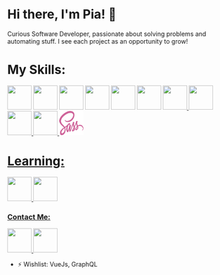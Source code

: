 # Hi there, I'm Pia! 👋

Curious Software Developer, passionate about solving problems and automating stuff. I see each project as an opportunity to grow!

# My Skills:
<a href="https://developer.mozilla.org/es/docs/Web/JavaScript"><img src="https://raw.githubusercontent.com/yurijserrano/Github-Profile-Readme-Logos/master/programming%20languages/javascript.svg"  height="55" width="55" ></a>
<a href="https://es.reactjs.org/"><img src="https://raw.githubusercontent.com/yurijserrano/Github-Profile-Readme-Logos/master/frameworks/react.svg"  height="55" width="55" ></a>
<a href="https://es.redux.js.org/"><img src="https://raw.githubusercontent.com/yurijserrano/Github-Profile-Readme-Logos/master/frameworks/redux.svg"  height="55" width="55" ></a>
<a href="https://nodejs.org/es/"><img src="https://raw.githubusercontent.com/yurijserrano/Github-Profile-Readme-Logos/master/frameworks/nodejs.svg"  height="55" width="55" ></a>
<a href="https://www.postgresql.org/"><img src="https://raw.githubusercontent.com/yurijserrano/Github-Profile-Readme-Logos/master/databases/postgresql.svg"  height="55" width="55" ></a>
<a href="https://sequelize.org/"><img src="https://camo.githubusercontent.com/c7df0ed52a480ff725aac7ac3a11c8aedb6f60ea8ab01929c6adea9903589222/68747470733a2f2f63646e2e69636f6e2d69636f6e732e636f6d2f69636f6e73322f323130372f504e472f3531322f66696c655f747970655f73657175656c697a655f69636f6e5f3133303137332e706e67"  height="55" width="55" ></a>
<a href="https://developer.mozilla.org/es/docs/Web/CSS"><img src="https://raw.githubusercontent.com/yurijserrano/Github-Profile-Readme-Logos/master/others/css.svg"  height="55" width="55" >
<a href="https://developer.mozilla.org/es/docs/Web/HTML"><img src="https://raw.githubusercontent.com/yurijserrano/Github-Profile-Readme-Logos/master/others/html.svg"  height="55" width="55" >
<a href="https://www.npmjs.com/"><img src="https://raw.githubusercontent.com/yurijserrano/Github-Profile-Readme-Logos/master/others/npm.svg"  height="55" width="55" >
<a href="https://github.com/piacz"><img src="https://camo.githubusercontent.com/28e93a1bfe79f991ddcd35f7833e8537f0e7b31aa326dfbe98fe7eb538b40b46/68747470733a2f2f63646e2e69636f6e2d69636f6e732e636f6d2f69636f6e73322f323431352f504e472f3531322f657870726573735f6f726967696e616c5f776f72646d61726b5f6c6f676f5f69636f6e5f3134363532382e706e67"  height="55" width="55" >
  <a href="https://sass-lang.com/"><img src="https://raw.githubusercontent.com/triciopa/triciopa/main/logos/others/sass-1.svg"  height="55" width="55" >
# Learning:
<a href="https://expressjs.com/es/"><img src="https://raw.githubusercontent.com/yurijserrano/Github-Profile-Readme-Logos/master/programming%20languages/typescript.svg"  height="55" width="55" >
  <a href="https://firebase.google.com/?hl=es"><img src="https://cdn.icon-icons.com/icons2/2699/PNG/512/firebase_logo_icon_171157.png"  height="55" width="55" >
    

### Contact Me:
<a href="https://www.linkedin.com/in/pia-cherni/"><img src="https://image.flaticon.com/icons/png/512/174/174857.png"  height="55" width="55" >
<a href="mailto:piaczernyk@email.com"><img src="https://www.flaticon.es/svg/vstatic/svg/311/311174.svg?token=exp=1619313470~hmac=435c34292d8b8e30f18993b0f6f0448a"  height="55" width="55" ></a>

- ⚡ Wishlist: VueJs, GraphQL


